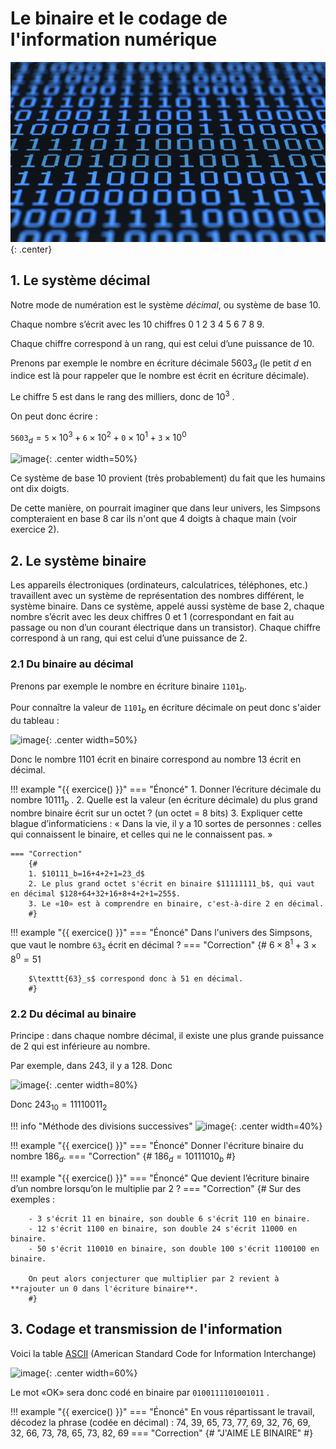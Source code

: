 # Le binaire et le codage de l'information numérique

![image](data/img.png){: .center}



## 1. Le système décimal

Notre mode de numération est le système *décimal*, ou système de base 10.

Chaque nombre s’écrit avec les 10 chiffres 0 1 2 3 4 5 6 7 8 9.

Chaque chiffre correspond à un rang, qui est celui d’une puissance de 10.


Prenons par exemple le nombre en écriture décimale $5603_d$ (le petit *d* en indice est là pour rappeler que le nombre
est écrit en écriture décimale).

Le chiffre 5 est dans le rang des milliers, donc de $10^3$ .

On peut donc écrire :

$\texttt{5603}_d=\texttt{5} \times 10^3 + \texttt{6} \times 10^2 + \texttt{0} \times 10^1 + \texttt{3} \times 10^0$

![image](data/tab10.png){: .center width=50%}



Ce système de base 10 provient (très probablement) du fait que les humains ont dix doigts.

De cette manière, on pourrait imaginer que dans leur univers, les Simpsons compteraient en base 8 car ils n'ont que 4 doigts à chaque main (voir exercice 2).




## 2. Le système binaire

Les appareils électroniques (ordinateurs, calculatrices, téléphones, etc.) travaillent avec un système de représentation des nombres différent, le système binaire. Dans ce système, appelé aussi système de base 2, chaque nombre
s’écrit avec les deux chiffres 0 et 1 (correspondant en fait au passage ou non d’un courant électrique dans un
transistor). Chaque chiffre correspond à un rang, qui est celui d’une puissance de 2.

### 2.1 Du binaire au décimal

Prenons par exemple le nombre en écriture binaire $\texttt{1101}_b$.

Pour connaître la valeur de $\texttt{1101}_b$ en écriture décimale on peut donc s'aider du tableau :

![image](data/tabbin.png){: .center width=50%}


Donc le nombre 1101 écrit en binaire correspond au nombre 13 écrit en décimal.


!!! example "{{ exercice() }}"
    === "Énoncé"
        1. Donner l’écriture décimale du nombre $10111_b$ .
        2. Quelle est la valeur (en écriture décimale) du plus grand nombre binaire écrit sur un octet ? (un octet = 8
        bits)
        3. Expliquer cette blague d’informaticiens :
        « Dans la vie, il y a 10 sortes de personnes : celles qui connaissent le binaire, et celles qui ne le connaissent
        pas. »
    
    === "Correction"
        {#
        1. $10111_b=16+4+2+1=23_d$
        2. Le plus grand octet s'écrit en binaire $11111111_b$, qui vaut en décimal $128+64+32+16+8+4+2+1=255$.
        3. Le «10» est à comprendre en binaire, c'est-à-dire 2 en décimal.
        #}


!!! example "{{ exercice() }}"
    === "Énoncé"
        Dans l'univers des Simpsons, que vaut le nombre $\texttt{63}_s$ écrit en décimal ?
    === "Correction"
        {#
        $6 \times 8^1 + 3 \times 8^0 = 51$ 

        $\texttt{63}_s$ correspond donc à 51 en décimal.
        #}

### 2.2 Du décimal au binaire

Principe : dans chaque nombre décimal, il existe une plus grande puissance de 2 qui est inférieure au nombre.

Par exemple, dans 243, il y a 128. Donc

![image](data/dec.png){: .center width=80%}

Donc $243_{10}=11110011_2$

!!! info "Méthode des divisions successives"
    ![image](data/div.png){: .center width=40%}
    

!!! example "{{ exercice() }}"
    === "Énoncé"
        Donner l'écriture binaire du nombre $186_d$.
    === "Correction"
        {#
        $186_d=10111010_b$
        #}

!!! example "{{ exercice() }}"
    === "Énoncé"
        Que devient l’écriture binaire d’un nombre lorsqu’on le multiplie par 2 ?
    === "Correction"
        {#
        Sur des exemples : 

        - 3 s'écrit 11 en binaire, son double 6 s'écrit 110 en binaire.
        - 12 s'écrit 1100 en binaire, son double 24 s'écrit 11000 en binaire.
        - 50 s'écrit 110010 en binaire, son double 100 s'écrit 1100100 en binaire.
        
        On peut alors conjecturer que multiplier par 2 revient à **rajouter un 0 dans l'écriture binaire**. 
        #}

## 3. Codage et transmission de l'information

Voici la table [ASCII](https://fr.wikipedia.org/wiki/American_Standard_Code_for_Information_Interchange) (American Standard Code for Information Interchange)

![image](data/ascii.png){: .center width=60%}

Le mot «OK» sera donc codé en binaire par ```0100111101001011``` .

!!! example "{{ exercice() }}"
    === "Énoncé"
        En vous répartissant le travail, décodez la phrase (codée en décimal) :
        74, 39, 65, 73, 77, 69, 32, 76, 69, 32, 66, 73, 78, 65, 73, 82, 69
    === "Correction"
        {#
        "J'AIME LE BINAIRE"
        #}

